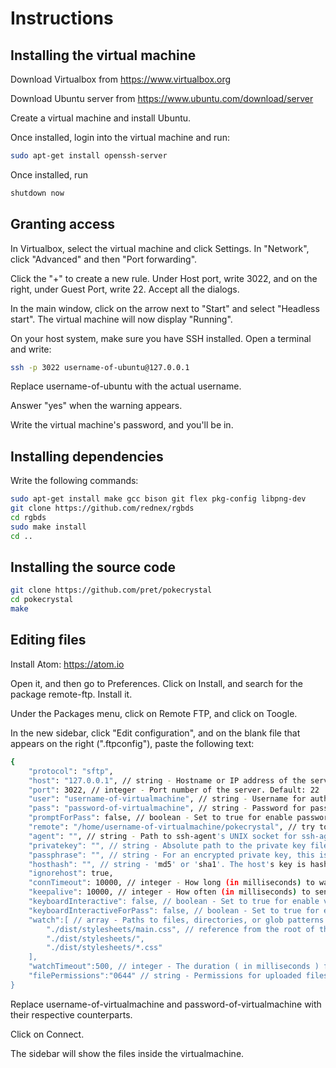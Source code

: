 # Instructions

## Installing the virtual machine

Download Virtualbox from https://www.virtualbox.org

Download Ubuntu server from https://www.ubuntu.com/download/server

Create a virtual machine and install Ubuntu.

Once installed, login into the virtual machine and run:

```bash
sudo apt-get install openssh-server
```

Once installed, run

```bash
shutdown now
```

## Granting access

In Virtualbox, select the virtual machine and click Settings. In "Network", click "Advanced" and then "Port forwarding".

Click the "+" to create a new rule. Under Host port, write 3022, and on the right, under Guest Port, write 22. Accept all the dialogs.

In the main window, click on the arrow next to "Start" and select "Headless start". The virtual machine will now display "Running".

On your host system, make sure you have SSH installed. Open a terminal and write:

```bash
ssh -p 3022 username-of-ubuntu@127.0.0.1
```

Replace username-of-ubuntu with the actual username.

Answer "yes" when the warning appears.

Write the virtual machine's password, and you'll be in.

## Installing dependencies

Write the following commands:

```bash
sudo apt-get install make gcc bison git flex pkg-config libpng-dev
git clone https://github.com/rednex/rgbds
cd rgbds
sudo make install
cd ..
```

## Installing the source code

```bash
git clone https://github.com/pret/pokecrystal
cd pokecrystal
make
```

## Editing files

Install Atom: https://atom.io

Open it, and then go to Preferences. Click on Install, and search for the package remote-ftp. Install it.

Under the Packages menu, click on Remote FTP, and click on Toogle.

In the new sidebar, click "Edit configuration", and on the blank file that appears on the right (".ftpconfig"), paste the following text:
```bash
{
    "protocol": "sftp",
    "host": "127.0.0.1", // string - Hostname or IP address of the server. Default: 'localhost'
    "port": 3022, // integer - Port number of the server. Default: 22
    "user": "username-of-virtualmachine", // string - Username for authentication. Default: (none)
    "pass": "password-of-virtualmachine", // string - Password for password-based user authentication. Default: (none)
    "promptForPass": false, // boolean - Set to true for enable password/passphrase dialog. This will prevent from using cleartext password/passphrase in this config. Default: false
    "remote": "/home/username-of-virtualmachine/pokecrystal", // try to use absolute paths starting with /
    "agent": "", // string - Path to ssh-agent's UNIX socket for ssh-agent-based user authentication. Linux/Mac users can set "env" as a value to use env SSH_AUTH_SOCK variable. Windows users: set to 'pageant' for authenticating with Pageant or (actual) path to a cygwin "UNIX socket." Default: (none)
    "privatekey": "", // string - Absolute path to the private key file (in OpenSSH format). Default: (none)
    "passphrase": "", // string - For an encrypted private key, this is the passphrase used to decrypt it. Default: (none)
    "hosthash": "", // string - 'md5' or 'sha1'. The host's key is hashed using this method and passed to the hostVerifier function. Default: (none)
    "ignorehost": true,
    "connTimeout": 10000, // integer - How long (in milliseconds) to wait for the SSH handshake to complete. Default: 10000
    "keepalive": 10000, // integer - How often (in milliseconds) to send SSH-level keepalive packets to the server (in a similar way as OpenSSH's ServerAliveInterval config option). Set to 0 to disable. Default: 10000
    "keyboardInteractive": false, // boolean - Set to true for enable verifyCode dialog. Keyboard interaction authentication mechanism. For example using Google Authentication (Multi factor)
    "keyboardInteractiveForPass": false, // boolean - Set to true for enable keyboard interaction and use pass options for password. No open dialog.
    "watch":[ // array - Paths to files, directories, or glob patterns that are watched and when edited outside of the atom editor are uploaded. Default : []
        "./dist/stylesheets/main.css", // reference from the root of the project.
        "./dist/stylesheets/",
        "./dist/stylesheets/*.css"
    ],
    "watchTimeout":500, // integer - The duration ( in milliseconds ) from when the file was last changed for the upload to begin.
    "filePermissions":"0644" // string - Permissions for uploaded files. WARNING: if this option is set, previously set permissions on the remote are overwritten!
}
```

Replace username-of-virtualmachine and password-of-virtualmachine with their respective counterparts.

Click on Connect.

The sidebar will show the files inside the virtualmachine.
